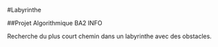 #Labyrinthe

##Projet Algorithmique BA2 INFO


Recherche du plus court chemin dans un labyrinthe avec des obstacles.

